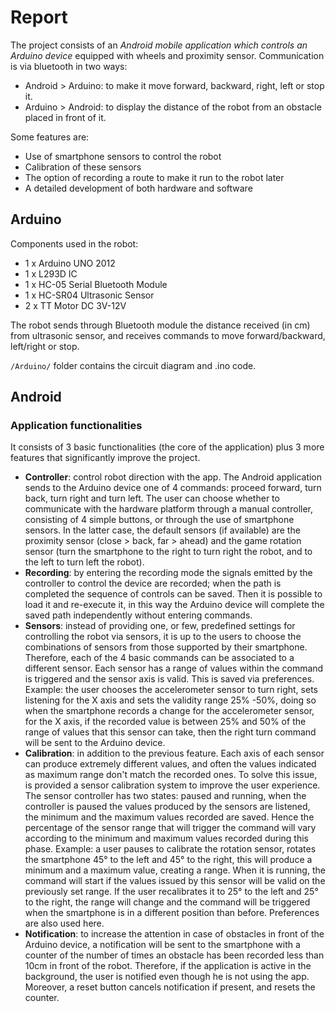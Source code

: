 # Report
The project consists of an *Android mobile application which controls an Arduino device* equipped with wheels and proximity sensor. Communication is via bluetooth in two ways:
- Android > Arduino: to make it move forward, backward, right, left or stop it.
- Arduino > Android: to display the distance of the robot from an obstacle placed in front of it.

Some features are:
- Use of smartphone sensors to control the robot
- Calibration of these sensors
- The option of recording a route to make it run to the robot later
- A detailed development of both hardware and software

## Arduino
Components used in the robot:
- 1 x Arduino UNO 2012
- 1 x L293D IC
- 1 x HC-05 Serial Bluetooth Module
- 1 x HC-SR04 Ultrasonic Sensor
- 2 x TT Motor DC 3V-12V

The robot sends through Bluetooth module the distance received (in cm) from ultrasonic sensor, and receives commands to move forward/backward, left/right or stop.

```/Arduino/``` folder contains the circuit diagram and .ino code.

## Android
### Application functionalities
It consists of 3 basic functionalities (the core of the application) plus 3 more features that significantly improve the project.
- **Controller**: control robot direction with the app. The Android application sends to the Arduino device one of 4 commands: proceed forward, turn back, turn right and turn left. The user can choose whether to communicate with the hardware platform through a manual controller, consisting of 4 simple buttons, or through the use of smartphone sensors. In the latter case, the default sensors (if available) are the proximity sensor (close > back, far > ahead) and the game rotation sensor (turn the smartphone to the right to turn right the robot, and to the left to turn left the robot).
- **Recording**: by entering the recording mode the signals emitted by the controller to control the device are recorded; when the path is completed the sequence of controls can be saved. Then it is possible to load it and re-execute it, in this way the Arduino device will complete the saved path independently without entering commands.
- **Sensors**: instead of providing one, or few, predefined settings for controlling the robot via sensors, it is up to the users to choose the combinations of sensors from those supported by their smartphone. Therefore, each of the 4 basic commands can be associated to a different sensor. Each sensor has a range of values within the command is triggered and the sensor axis is valid. This is saved via preferences. Example: the user chooses the accelerometer sensor to turn right, sets listening for the X axis and sets the validity range 25% -50%, doing so when the smartphone records a change for the accelerometer sensor, for the X axis, if the recorded value is between 25% and 50% of the range of values that this sensor can take, then the right turn command will be sent to the Arduino device.
- **Calibration**: in addition to the previous feature. Each axis of each sensor can produce extremely different values, and often the values indicated as maximum range don't match the recorded ones. To solve this issue, is provided a sensor calibration system to improve the user experience. The sensor controller has two states: paused and running, when the controller is paused the values produced by the sensors are listened, the minimum and the maximum values recorded are saved. Hence the percentage of the sensor range that will trigger the command will vary according to the minimum and maximum values recorded during this phase. Example: a user pauses to calibrate the rotation sensor, rotates the smartphone 45° to the left and 45° to the right, this will produce a minimum and a maximum value, creating a range. When it is running, the command will start if the values issued by this sensor will be valid on the previously set range. If the user recalibrates it to 25° to the left and 25° to the right, the range will change and the command will be triggered when the smartphone is in a different position than before. Preferences are also used here.
- **Notification**: to increase the attention in case of obstacles in front of the Arduino device, a notification will be sent to the smartphone with a counter of the number of times an obstacle has been recorded less than 10cm in front of the robot. Therefore, if the application is active in the background, the user is notified even though he is not using the app. Moreover, a reset button cancels notification if present, and resets the counter.
